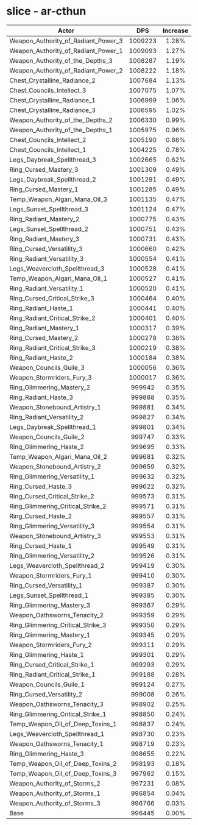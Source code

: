 # slice - ar-cthun
| Actor | DPS | Increase |
|---|:---:|:---:|
|Weapon_Authority_of_Radiant_Power_3|1009223|1.28%|
|Weapon_Authority_of_Radiant_Power_1|1009093|1.27%|
|Weapon_Authority_of_the_Depths_3|1008287|1.19%|
|Weapon_Authority_of_Radiant_Power_2|1008222|1.18%|
|Chest_Crystalline_Radiance_2|1007684|1.13%|
|Chest_Councils_Intellect_3|1007075|1.07%|
|Chest_Crystalline_Radiance_1|1006999|1.06%|
|Chest_Crystalline_Radiance_3|1006595|1.02%|
|Weapon_Authority_of_the_Depths_2|1006330|0.99%|
|Weapon_Authority_of_the_Depths_1|1005975|0.96%|
|Chest_Councils_Intellect_2|1005190|0.88%|
|Chest_Councils_Intellect_1|1004225|0.78%|
|Legs_Daybreak_Spellthread_3|1002665|0.62%|
|Ring_Cursed_Mastery_3|1001309|0.49%|
|Legs_Daybreak_Spellthread_2|1001291|0.49%|
|Ring_Cursed_Mastery_1|1001285|0.49%|
|Temp_Weapon_Algari_Mana_Oil_3|1001135|0.47%|
|Legs_Sunset_Spellthread_3|1001124|0.47%|
|Ring_Radiant_Mastery_2|1000775|0.43%|
|Legs_Sunset_Spellthread_2|1000751|0.43%|
|Ring_Radiant_Mastery_3|1000731|0.43%|
|Ring_Cursed_Versatility_3|1000660|0.42%|
|Ring_Radiant_Versatility_3|1000554|0.41%|
|Legs_Weavercloth_Spellthread_3|1000528|0.41%|
|Temp_Weapon_Algari_Mana_Oil_1|1000527|0.41%|
|Ring_Radiant_Versatility_1|1000520|0.41%|
|Ring_Cursed_Critical_Strike_3|1000464|0.40%|
|Ring_Radiant_Haste_1|1000441|0.40%|
|Ring_Radiant_Critical_Strike_2|1000401|0.40%|
|Ring_Radiant_Mastery_1|1000317|0.39%|
|Ring_Cursed_Mastery_2|1000278|0.38%|
|Ring_Radiant_Critical_Strike_3|1000219|0.38%|
|Ring_Radiant_Haste_2|1000184|0.38%|
|Weapon_Councils_Guile_3|1000056|0.36%|
|Weapon_Stormriders_Fury_3|1000017|0.36%|
|Ring_Glimmering_Mastery_2|999942|0.35%|
|Ring_Radiant_Haste_3|999888|0.35%|
|Weapon_Stonebound_Artistry_1|999881|0.34%|
|Ring_Radiant_Versatility_2|999827|0.34%|
|Legs_Daybreak_Spellthread_1|999801|0.34%|
|Weapon_Councils_Guile_2|999747|0.33%|
|Ring_Glimmering_Haste_2|999695|0.33%|
|Temp_Weapon_Algari_Mana_Oil_2|999681|0.32%|
|Weapon_Stonebound_Artistry_2|999659|0.32%|
|Ring_Glimmering_Versatility_1|999632|0.32%|
|Ring_Cursed_Haste_3|999622|0.32%|
|Ring_Cursed_Critical_Strike_2|999573|0.31%|
|Ring_Glimmering_Critical_Strike_2|999571|0.31%|
|Ring_Cursed_Haste_2|999557|0.31%|
|Ring_Glimmering_Versatility_3|999554|0.31%|
|Weapon_Stonebound_Artistry_3|999553|0.31%|
|Ring_Cursed_Haste_1|999549|0.31%|
|Ring_Glimmering_Versatility_2|999526|0.31%|
|Legs_Weavercloth_Spellthread_2|999419|0.30%|
|Weapon_Stormriders_Fury_1|999410|0.30%|
|Ring_Cursed_Versatility_1|999387|0.30%|
|Legs_Sunset_Spellthread_1|999385|0.30%|
|Ring_Glimmering_Mastery_3|999367|0.29%|
|Weapon_Oathsworns_Tenacity_2|999359|0.29%|
|Ring_Glimmering_Critical_Strike_3|999350|0.29%|
|Ring_Glimmering_Mastery_1|999345|0.29%|
|Weapon_Stormriders_Fury_2|999311|0.29%|
|Ring_Glimmering_Haste_1|999301|0.29%|
|Ring_Cursed_Critical_Strike_1|999293|0.29%|
|Ring_Radiant_Critical_Strike_1|999188|0.28%|
|Weapon_Councils_Guile_1|999124|0.27%|
|Ring_Cursed_Versatility_2|999008|0.26%|
|Weapon_Oathsworns_Tenacity_3|998902|0.25%|
|Ring_Glimmering_Critical_Strike_1|998850|0.24%|
|Temp_Weapon_Oil_of_Deep_Toxins_1|998837|0.24%|
|Legs_Weavercloth_Spellthread_1|998730|0.23%|
|Weapon_Oathsworns_Tenacity_1|998719|0.23%|
|Ring_Glimmering_Haste_3|998655|0.22%|
|Temp_Weapon_Oil_of_Deep_Toxins_2|998193|0.18%|
|Temp_Weapon_Oil_of_Deep_Toxins_3|997962|0.15%|
|Weapon_Authority_of_Storms_2|997231|0.08%|
|Weapon_Authority_of_Storms_1|996854|0.04%|
|Weapon_Authority_of_Storms_3|996766|0.03%|
|Base|996445|0.00%|
